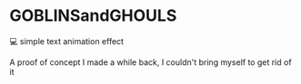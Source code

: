# GOBLINSandGHOULS
:computer:  simple text animation effect 

A proof of concept I made a while back, I couldn't bring myself to get rid of it


